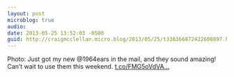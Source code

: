 ```yaml
---
layout: post
microblog: true
audio: 
date: 2013-05-25 13:52:03 -0500
guid: http://craigmcclellan.micro.blog/2013/05/25/t338366872422608897.html
---
```

Photo: Just got my new @1964ears in the mail, and they sound amazing! Can’t wait to use them this weekend. [t.co/FMG5oVdVA...](http://t.co/FMG5oVdVAb)
